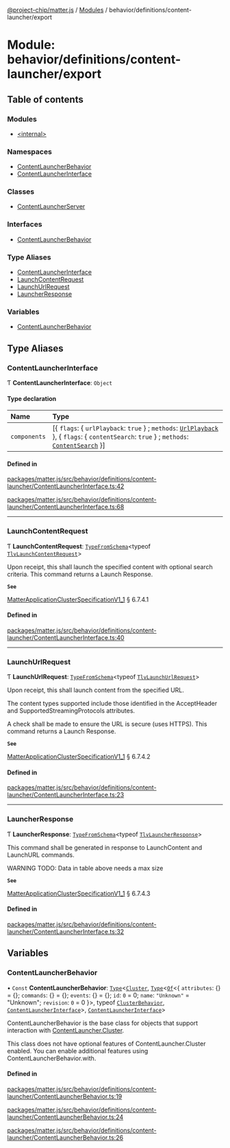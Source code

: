 [@project-chip/matter.js](../README.md) / [Modules](../modules.md) / behavior/definitions/content-launcher/export

# Module: behavior/definitions/content-launcher/export

## Table of contents

### Modules

- [\<internal\>](behavior_definitions_content_launcher_export._internal_.md)

### Namespaces

- [ContentLauncherBehavior](behavior_definitions_content_launcher_export.ContentLauncherBehavior.md)
- [ContentLauncherInterface](behavior_definitions_content_launcher_export.ContentLauncherInterface.md)

### Classes

- [ContentLauncherServer](../classes/behavior_definitions_content_launcher_export.ContentLauncherServer.md)

### Interfaces

- [ContentLauncherBehavior](../interfaces/behavior_definitions_content_launcher_export.ContentLauncherBehavior-1.md)

### Type Aliases

- [ContentLauncherInterface](behavior_definitions_content_launcher_export.md#contentlauncherinterface)
- [LaunchContentRequest](behavior_definitions_content_launcher_export.md#launchcontentrequest)
- [LaunchUrlRequest](behavior_definitions_content_launcher_export.md#launchurlrequest)
- [LauncherResponse](behavior_definitions_content_launcher_export.md#launcherresponse)

### Variables

- [ContentLauncherBehavior](behavior_definitions_content_launcher_export.md#contentlauncherbehavior)

## Type Aliases

### ContentLauncherInterface

Ƭ **ContentLauncherInterface**: `Object`

#### Type declaration

| Name | Type |
| :------ | :------ |
| `components` | [\{ `flags`: \{ `urlPlayback`: ``true``  } ; `methods`: [`UrlPlayback`](../interfaces/behavior_definitions_content_launcher_export.ContentLauncherInterface.UrlPlayback.md)  }, \{ `flags`: \{ `contentSearch`: ``true``  } ; `methods`: [`ContentSearch`](../interfaces/behavior_definitions_content_launcher_export.ContentLauncherInterface.ContentSearch.md)  }] |

#### Defined in

[packages/matter.js/src/behavior/definitions/content-launcher/ContentLauncherInterface.ts:42](https://github.com/project-chip/matter.js/blob/3adaded6/packages/matter.js/src/behavior/definitions/content-launcher/ContentLauncherInterface.ts#L42)

[packages/matter.js/src/behavior/definitions/content-launcher/ContentLauncherInterface.ts:68](https://github.com/project-chip/matter.js/blob/3adaded6/packages/matter.js/src/behavior/definitions/content-launcher/ContentLauncherInterface.ts#L68)

___

### LaunchContentRequest

Ƭ **LaunchContentRequest**: [`TypeFromSchema`](tlv_export.md#typefromschema)\<typeof [`TlvLaunchContentRequest`](cluster_export.ContentLauncher.md#tlvlaunchcontentrequest)\>

Upon receipt, this shall launch the specified content with optional search criteria. This command returns a Launch
Response.

**`See`**

[MatterApplicationClusterSpecificationV1_1](../interfaces/spec_export.MatterApplicationClusterSpecificationV1_1.md) § 6.7.4.1

#### Defined in

[packages/matter.js/src/behavior/definitions/content-launcher/ContentLauncherInterface.ts:40](https://github.com/project-chip/matter.js/blob/3adaded6/packages/matter.js/src/behavior/definitions/content-launcher/ContentLauncherInterface.ts#L40)

___

### LaunchUrlRequest

Ƭ **LaunchUrlRequest**: [`TypeFromSchema`](tlv_export.md#typefromschema)\<typeof [`TlvLaunchUrlRequest`](cluster_export.ContentLauncher.md#tlvlaunchurlrequest)\>

Upon receipt, this shall launch content from the specified URL.

The content types supported include those identified in the AcceptHeader and SupportedStreamingProtocols attributes.

A check shall be made to ensure the URL is secure (uses HTTPS). This command returns a Launch Response.

**`See`**

[MatterApplicationClusterSpecificationV1_1](../interfaces/spec_export.MatterApplicationClusterSpecificationV1_1.md) § 6.7.4.2

#### Defined in

[packages/matter.js/src/behavior/definitions/content-launcher/ContentLauncherInterface.ts:23](https://github.com/project-chip/matter.js/blob/3adaded6/packages/matter.js/src/behavior/definitions/content-launcher/ContentLauncherInterface.ts#L23)

___

### LauncherResponse

Ƭ **LauncherResponse**: [`TypeFromSchema`](tlv_export.md#typefromschema)\<typeof [`TlvLauncherResponse`](cluster_export.ContentLauncher.md#tlvlauncherresponse)\>

This command shall be generated in response to LaunchContent and LaunchURL commands.

WARNING TODO: Data in table above needs a max size

**`See`**

[MatterApplicationClusterSpecificationV1_1](../interfaces/spec_export.MatterApplicationClusterSpecificationV1_1.md) § 6.7.4.3

#### Defined in

[packages/matter.js/src/behavior/definitions/content-launcher/ContentLauncherInterface.ts:32](https://github.com/project-chip/matter.js/blob/3adaded6/packages/matter.js/src/behavior/definitions/content-launcher/ContentLauncherInterface.ts#L32)

## Variables

### ContentLauncherBehavior

• `Const` **ContentLauncherBehavior**: [`Type`](../interfaces/behavior_cluster_export.ClusterBehavior.Type.md)\<[`Cluster`](../interfaces/cluster_export.ContentLauncher.Cluster.md), [`Type`](../interfaces/behavior_cluster_export.ClusterBehavior.Type.md)\<[`Of`](../interfaces/cluster_export.ClusterType.Of.md)\<\{ `attributes`: {} = \{}; `commands`: {} = \{}; `events`: {} = \{}; `id`: ``0`` = 0; `name`: ``"Unknown"`` = "Unknown"; `revision`: ``0`` = 0 }\>, typeof [`ClusterBehavior`](behavior_cluster_export.ClusterBehavior.md), [`ContentLauncherInterface`](behavior_definitions_content_launcher_export.md#contentlauncherinterface)\>, [`ContentLauncherInterface`](behavior_definitions_content_launcher_export.md#contentlauncherinterface)\>

ContentLauncherBehavior is the base class for objects that support interaction with [ContentLauncher.Cluster](cluster_export.ContentLauncher.md#cluster).

This class does not have optional features of ContentLauncher.Cluster enabled. You can enable additional features
using ContentLauncherBehavior.with.

#### Defined in

[packages/matter.js/src/behavior/definitions/content-launcher/ContentLauncherBehavior.ts:19](https://github.com/project-chip/matter.js/blob/3adaded6/packages/matter.js/src/behavior/definitions/content-launcher/ContentLauncherBehavior.ts#L19)

[packages/matter.js/src/behavior/definitions/content-launcher/ContentLauncherBehavior.ts:24](https://github.com/project-chip/matter.js/blob/3adaded6/packages/matter.js/src/behavior/definitions/content-launcher/ContentLauncherBehavior.ts#L24)

[packages/matter.js/src/behavior/definitions/content-launcher/ContentLauncherBehavior.ts:26](https://github.com/project-chip/matter.js/blob/3adaded6/packages/matter.js/src/behavior/definitions/content-launcher/ContentLauncherBehavior.ts#L26)
